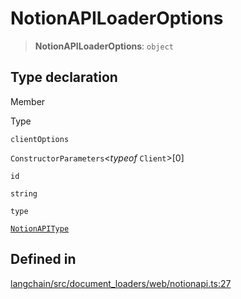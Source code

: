 NotionAPILoaderOptions
======================

> **NotionAPILoaderOptions**: `object`

Type declaration[](#type-declaration "Direct link to Type declaration")
------------------------------------------------------------------------

Member

Type

`clientOptions`

`ConstructorParameters`<_typeof_ `Client`\>\[0\]

`id`

`string`

`type`

[`NotionAPIType`](/docs/api/document_loaders_web_notionapi/types/NotionAPIType)

Defined in[](#defined-in "Direct link to Defined in")
------------------------------------------------------

[langchain/src/document\_loaders/web/notionapi.ts:27](https://github.com/hwchase17/langchainjs/blob/1c1274d/langchain/src/document_loaders/web/notionapi.ts#L27)